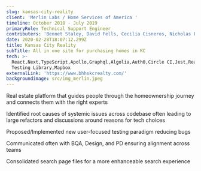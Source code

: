 ```yaml
---
slug: kansas-city-reality
client: 'Merlin Labs / Home Services of America '
timeline: October 2018 - July 2019
primaryRole: Technical Support Engineer
contributers: 'Bennet Staley, David Fells, Cecilia Cisneros, Nicholas Fray'
date: 2020-02-28T18:07:12.299Z
title: Kansas City Reality
subTitle: All in one site for purchasing homes in KC
tech: >-
  React,Next,TypeScript,Apollo,Graphql,Algolia,Auth0,Circle CI,Jest,React
  Testing Library,Mapbox
externalLink: 'https://www.bhhskcrealty.com/'
backgroundimage: src/img_merlin.jpeg
---
```

Real estate platform that guides people through the homeownership journey and connects them with the right experts

Identified root causes of systemic issues across codebase often leading to large refactors and discussions around reasons for tech choices 

Proposed/Implemented new user-focused testing paradigm reducing bugs

Communicated often with BQA, Design, and PD ensuring alignment across teams

Consolidated search page files for a more enhanceable search experience
